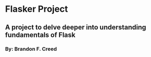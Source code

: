 # Flasker Project
## A project to delve deeper into understanding fundamentals of Flask

### By: Brandon F. Creed